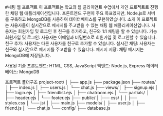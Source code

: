 #채팅 웹 프로젝트
이 프로젝트는 학교의 웹 클라이언트 수업에서 개인 프로젝트로 진행한 채팅 웹 애플리케이션입니다. 프론트엔드 구현이 주요 목표였지만, Node.js로 서버를 구축하고 MongoDB를 사용하여 데이터베이스를 구현하였습니다.
소개
이 프로젝트는 사용자들이 실시간으로 메시지를 주고받을 수 있는 채팅 웹 애플리케이션입니다. 사용자는 회원가입 및 로그인 후 친구를 추가하고, 친구와 1:1 채팅을 할 수 있습니다.
기능
회원가입 및 로그인: 사용자는 이메일과 비밀번호로 회원가입 및 로그인할 수 있습니다.
친구 추가: 사용자는 다른 사용자를 친구로 추가할 수 있습니다.
실시간 채팅: 사용자는 친구와 실시간으로 메시지를 주고받을 수 있습니다.
메시지 저장: 채팅 메시지는 MongoDB에 저장됩니다.

사용된 기술
프론트엔드: HTML, CSS, JavaScript
백엔드: Node.js, Express
데이터베이스: MongoDB

프로젝트 폴더구조
project-root/
│
├── app.js
├── package.json
├── routes/
│   ├── index.js
│   ├── users.js
│   └── chat.js
├── views/
│   ├── signup.ejs
│   ├── login.ejs
│   ├── friendlist.ejs
│   ├── chatroom.ejs
│   └── partials/
│       ├── header.ejs
│       └── footer.ejs
├── public/
│   ├── css/
│   │   ├── styles.css
│   └── js/
│       ├── main.js
├── models/
│   ├── user.js
│   ├── friend.js
│   └── chat.js
└── config/
    ├── database.js

